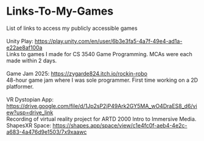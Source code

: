 # Links-To-My-Games
List of links to access my publicly accessible games</br>
</br>
Unity Play: https://play.unity.com/en/user/6b3e3fa5-4a7f-49e4-ad1a-e22ae8af100a </br>
Links to games I made for CS 3540 Game Programming. MCAs were each made within 2 days.</br>
</br>
Game Jam 2025: https://zygarde824.itch.io/rockin-robo </br>
48-hour game jam where I was sole programmer. First time working on a 2D platformer.</br>
</br>
VR Dystopian App: https://drive.google.com/file/d/1Jp2sP2jP49Ark2GY5MA_wO4DraES8_d6/view?usp=drive_link </br>
Recording of virtual reality project for ARTD 2000 Intro to Immersive Media.</br>
ShapesXR Space: https://shapes.app/space/view/c1e4fc0f-aeb4-4e2c-a683-4a476d9e1503/7x9xaawc
